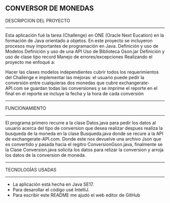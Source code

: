 CONVERSOR DE MONEDAS 
-----------------------
DESCRIPCION DEL PROYECTO
 - - - - - - -- --- - - -
Esta aplicación fué la tarea (Challenge) en ONE (Oracle Next Eucation) en la formación de Java orientado a objetos.
En este proyecto se incluyeron procesos muy importantes de programación en Java.
Definición y uso de Modelos
Definición y uso de una API
Uso de Biblioteca Gson.jar
Definición y uso de clase tipo record
Manejo de errores/excepciones
Realizando el proyecto me enfoqué a:

Hacer las clases modelos independientes
cubrir todos los requerimientos del Challenge e
implementar las mejoras:
el usuario puede pedir la conversión entre cualquieras dos monedas que cubre exchangerate-API.com
se guardan todas las conversiones y se imprime el reporte en el final
en el reporte se incluye la fecha y la hora de cada conversión
_________________
FUNCIONAMIENTO
______________
El programa primero recurre a la clase Datos.java para pedir los datos al usuario acerca del tipo de conversion que desea realizar
despues realiza la busqueda de la moneda en la clase Busqueda.java donde se recure a la API  de exchangerate-API.com. Donde este nos devuelve 
una archivo Json que es convertido y pasada hacia el regitro ConversionGson.java, finalmente se la Clase Conversion.java solicita los datos para relizar la conversion
y arroja los datos de la conversion de moneda.
__________________
TECNOLOGÍAS USADAS
__________________
- La aplicación está hecha en Java SE17.
- Para desarollar el código usé IntelliJ.
- Para escribir este README me ajudó el web editor de GitHub
